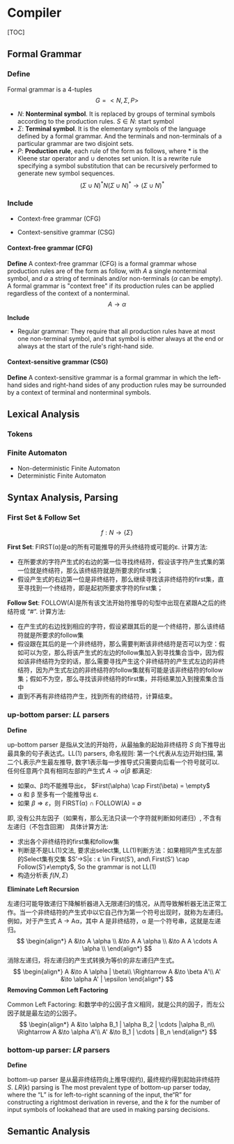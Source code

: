 # Compiler

[TOC]

## Formal Grammar

### Define  
Formal grammar is a 4-tuples
$$
G = <N, \Sigma, P>
$$

- $N$: **Nonterminal symbol**. It is replaced by groups of terminal symbols according to the production rules. $S \in N$: start symbol
- $\Sigma$: **Terminal symbol**. It is the elementary symbols of the language defined by a formal grammar.  And the terminals and non-terminals of a particular grammar are two disjoint sets.
- $P$: **Production rule**, each rule of the form as follows, where $*$ is the Kleene star operator and $\cup$ denotes set union. It is a rewrite rule specifying a symbol substitution that can be recursively performed to generate new symbol sequences.
  $$
  (\Sigma \cup N)^* N (\Sigma \cup N)^* \to (\Sigma \cup N)^*
  $$

### Include

- Context-free grammar (CFG)

- Context-sensitive grammar (CSG)

#### Context-free grammar (CFG)

**Define**
A context-free grammar (CFG) is a formal grammar whose production rules are of the form as follow, with $A$ a single nonterminal symbol, and $\alpha$ a string of terminals and/or non-terminals ($\alpha$ can be empty). A formal grammar is "context free" if its production rules can be applied regardless of the context of a nonterminal. 
$$
A \to \alpha
$$

**Include**

* Regular grammar: They require that all production rules have at most one non-terminal symbol, and that symbol is either always at the end or always at the start of the rule's right-hand side.

#### Context-sensitive grammar (CSG)

**Define**
A context-sensitive grammar is a formal grammar in which the left-hand sides and right-hand sides of any production rules may be surrounded by a context of terminal and nonterminal symbols.

## Lexical Analysis

### Tokens

### Finite Automaton

- Non-deterministic Finite Automaton
- Deterministic Finite Automaton

## Syntax Analysis, Parsing

### First Set & Follow Set

$$
f: N \to \{\Sigma\}
$$

**First Set**: FIRST(α)是α的所有可能推导的开头终结符或可能的ε. 计算方法:

- 在所要求的字符产生式的右边的第一位寻找终结符，假设该字符产生式集的第一位就是终结符，那么该终结符就是所要求的first集；
- 假设产生式的右边第一位是非终结符，那么继续寻找该非终结符的first集，直至寻找到一个终结符，即是起初所要求字符的first集；

**Follow Set**: FOLLOW(A)是所有该文法开始符推导的句型中出现在紧跟A之后的终结符或 “#”. 计算方法: 

- 在产生式的右边找到相应的字符，假设紧跟其后的是一个终结符，那么该终结符就是所要求的follow集
- 假设跟在其后的是一个非终结符，那么需要判断该非终结符是否可以为空：假如可以为空，那么将该产生式的左边的follow集加入到寻找集合当中，因为假如该非终结符为空的话，那么需要寻找产生这个非终结符的产生式左边的非终结符，因为产生式左边的非终结符的follow集就有可能是该非终结符的follow集；假如不为空，那么寻找该非终结符的first集，并将结果加入到搜索集合当中
- 直到不再有非终结符产生，找到所有的终结符，计算结束。

### up-bottom parser: $LL$ parsers

**Define**

up-bottom parser 是指从文法的开始符，从最抽象的起始非终结符 $S$ 向下推导出最具象的句子表达式。LL(1) parsers, 命名规则: 第一个L代表从左边开始扫描, 第二个L表示产生最左推导, 数字1表示每一步推导式只需要向后看一个符号就可以.  任何任意两个具有相同左部的产生式 $A \to \alpha | \beta$ 都满足:

- 如果α、β均不能推导出ε， $First(\alpha) \cap First(\beta) = \empty$
- α 和 β 至多有一个能推导出 ε.
- 如果 $β \Rightarrow ε$，则 FIRST(α) ∩ FOLLOW(A) = ∅

即, 没有公共左因子（如果有，那么无法只读一个字符就判断如何递归）, 不含有左递归（不包含回溯）
具体计算方法:

- 求出各个非终结符的first集和follow集
- 判断是不是LL(1)文法, 要求出select集, LL(1)判断方法：如果相同产生式左部的Select集有交集 $S’→S|ε : ε \in First(S’), and\ First(S’) \cap Follow(S’)≠\empty$, So the grammar is not LL(1)
- 构造分析表 $f(N, \Sigma)$

**Eliminate Left Recursion**

左递归可能导致递归下降解析器进入无限递归的情况，从而导致解析器无法正常工作。当一个非终结符的产生式中以它自己作为第一个符号出现时，就称为左递归。例如，对于产生式 A -> Aα，其中 A 是非终结符，α 是一个符号串，这就是左递归。
$$
\begin{align*}
A &\to A \alpha \\
&\to A A \alpha \\
&\to A A \cdots A \alpha \\
\end{align*}
$$
消除左递归，将左递归的产生式转换为等价的非左递归产生式。
$$
\begin{align*}
A &\to A \alpha | \beta\\
\Rightarrow A &\to \beta A'\\
A' &\to \alpha A' | \epsilon
\end{align*}
$$
**Removing Common Left Factoring** 

Common Left Factoring: 和数学中的公因子含义相同，就是公共的因子，而左公因子就是最左边的公因子。
$$
\begin{align*}
A &\to \alpha B_1 | \alpha B_2 | \cdots |\alpha B_n\\
\Rightarrow A &\to \alpha A'\\
A' &\to B_1 | \cdots | B_n
\end{align*}
$$

### bottom-up parser: $LR$ parsers

**Define**

bottom-up parser 是从最非终结符向上推导(规约), 最终规约得到起始非终结符 $S$. $LR(k)$ parsing is The most prevalent type of bottom-up parser today, where the “L” is for left-to-right scanning of the input, the“R” for constructing a rightmost derivation in reverse, and the $k$ for the number of input symbols of lookahead that are used in making parsing decisions. 

## Semantic Analysis

